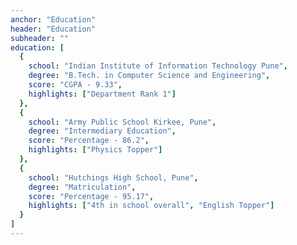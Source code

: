 ```yaml
---
anchor: "Education"
header: "Education"
subheader: ""
education: [
  {
    school: "Indian Institute of Information Technology Pune",
    degree: "B.Tech. in Computer Science and Engineering",
    score: "CGPA - 9.33",
    highlights: ["Department Rank 1"]
  },
  {
    school: "Army Public School Kirkee, Pune",
    degree: "Intermediary Education",
    score: "Percentage - 86.2",
    highlights: ["Physics Topper"]
  },
  {
    school: "Hutchings High School, Pune",
    degree: "Matriculation",
    score: "Percentage - 95.17",
    highlights: ["4th in school overall", "English Topper"]
  }
]
---
```

